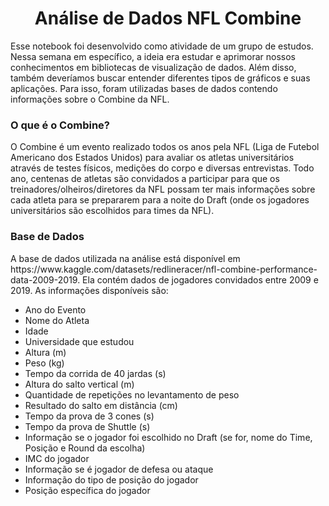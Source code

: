 <h1 align="center">Análise de Dados NFL Combine</h1>
<p align="left">Esse notebook foi desenvolvido como atividade de um grupo de estudos. Nessa semana em específico, a ideia era estudar e aprimorar nossos conhecimentos em bibliotecas de visualização de dados. Além disso, também deveríamos buscar entender diferentes tipos de gráficos e suas aplicações. Para isso, foram utilizadas bases de dados contendo informações sobre o Combine da NFL.</p>

### O que é o Combine? 
<p align="left">O Combine é um evento realizado todos os anos pela NFL (Liga de Futebol Americano dos Estados Unidos) para avaliar os atletas universitários através de testes físicos, medições do corpo e diversas entrevistas. Todo ano, centenas de atletas são convidados a participar para que os treinadores/olheiros/diretores da NFL possam ter mais informações sobre cada atleta para se prepararem para a noite do Draft (onde os jogadores universitários são escolhidos para times da NFL).</p>

### Base de Dados
<p align="left">A base de dados utilizada na análise está disponível em https://www.kaggle.com/datasets/redlineracer/nfl-combine-performance-data-2009-2019. Ela contém dados de jogadores convidados entre 2009 e 2019. As informações disponíveis são:
  <ul>
    <li>Ano do Evento</li>
    <li>Nome do Atleta</li>
    <li>Idade</li>
    <li>Universidade que estudou</li>
    <li>Altura (m)</li>
    <li>Peso (kg)</li>
    <li>Tempo da corrida de 40 jardas (s)</li>
    <li>Altura do salto vertical (m)</li>
    <li>Quantidade de repetições no levantamento de peso</li>
    <li>Resultado do salto em distância (cm)</li>
    <li>Tempo da prova de 3 cones (s)</li>
    <li>Tempo da prova de Shuttle (s)</li>
    <li>Informação se o jogador foi escolhido no Draft (se for, nome do Time, Posição e Round da escolha)</li>
    <li>IMC do jogador</li>
    <li>Informação se é jogador de defesa ou ataque</li>
    <li>Informação do tipo de posição do jogador</li>
    <li>Posição específica do jogador</li>
   </ul>
</p>
